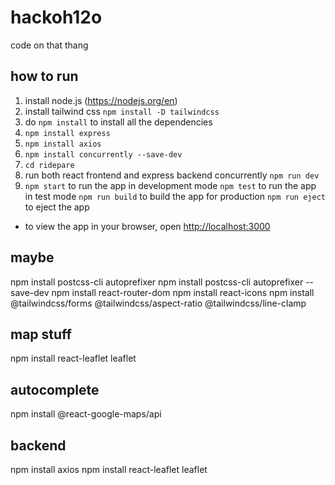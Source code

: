# hackoh12o
code on that thang

## how to run
1. install node.js (https://nodejs.org/en)
2. install tailwind css `npm install -D tailwindcss`
3. do `npm install` to install all the dependencies
4. `npm install express`
5. `npm install axios`
6. `npm install concurrently --save-dev`
7. `cd ridepare`
8. run both react frontend and express backend concurrently `npm run dev`
7. `npm start` to run the app in development mode `npm test` to run the app in test mode `npm run build` to build the app for production `npm run eject` to eject the app
- to view the app in your browser, open [http://localhost:3000](http://localhost:3000)


## maybe
npm install postcss-cli autoprefixer
npm install postcss-cli autoprefixer --save-dev
npm install react-router-dom
npm install react-icons
npm install @tailwindcss/forms @tailwindcss/aspect-ratio @tailwindcss/line-clamp

## map stuff
npm install react-leaflet leaflet

## autocomplete
npm install @react-google-maps/api

## backend
npm install axios
npm install react-leaflet leaflet
